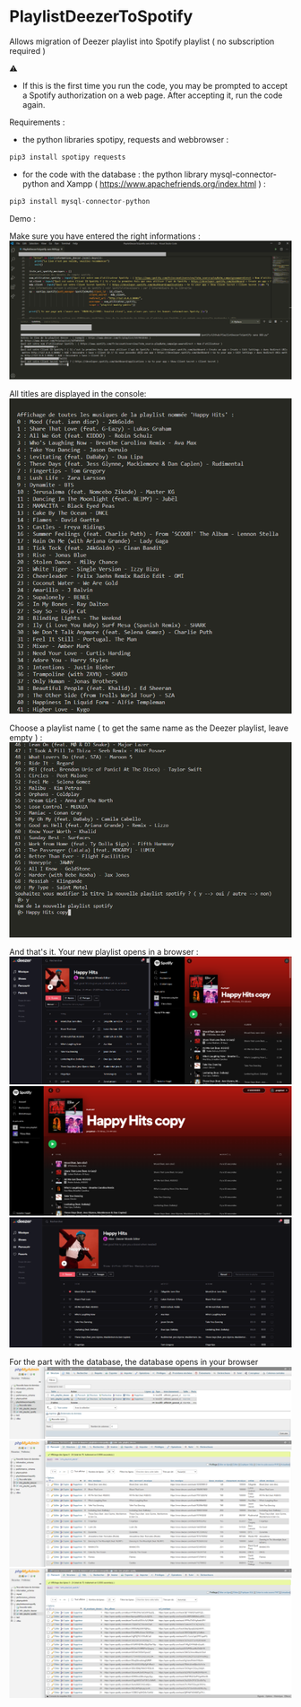 # PlaylistDeezerToSpotify
Allows migration of Deezer playlist into Spotify playlist ( no subscription required )

⚠️
- If this is the first time you run the code, you may be prompted to accept a Spotify authorization on a web page. After accepting it, run the code again.

Requirements :
- the python libraries spotipy, requests and webbrowser :
```py
pip3 install spotipy requests
```
- for the code with the database : the python library mysql-connector-python and Xampp ( https://www.apachefriends.org/index.html ) : 
```py
pip3 install mysql-connector-python
```
 
Demo :
 
 Make sure you have entered the right informations :
 ![1](https://github.com/Aminata-Dev/PlaylistDeezerToSpotify/blob/main/Screenshots/1.png)
 
 All titles are displayed in the console:
 ![1](https://github.com/Aminata-Dev/PlaylistDeezerToSpotify/blob/main/Screenshots/2.PNG)
 
 Choose a playlist name ( to get the same name as the Deezer playlist, leave empty ) :
 ![1](https://github.com/Aminata-Dev/PlaylistDeezerToSpotify/blob/main/Screenshots/3.PNG)
 
 And that's it. Your new playlist opens in a browser :
 ![1](https://github.com/Aminata-Dev/PlaylistDeezerToSpotify/blob/main/Screenshots/4.png)
 ![1](https://github.com/Aminata-Dev/PlaylistDeezerToSpotify/blob/main/Screenshots/5.PNG)
 ![1](https://github.com/Aminata-Dev/PlaylistDeezerToSpotify/blob/main/Screenshots/6.png)
 
 For the part with the database, the database opens in your browser
 ![1](https://github.com/Aminata-Dev/PlaylistDeezerToSpotify/blob/main/Screenshots/7.PNG)
 ![1](https://github.com/Aminata-Dev/PlaylistDeezerToSpotify/blob/main/Screenshots/8.PNG)
 ![1](https://github.com/Aminata-Dev/PlaylistDeezerToSpotify/blob/main/Screenshots/9.PNG)
